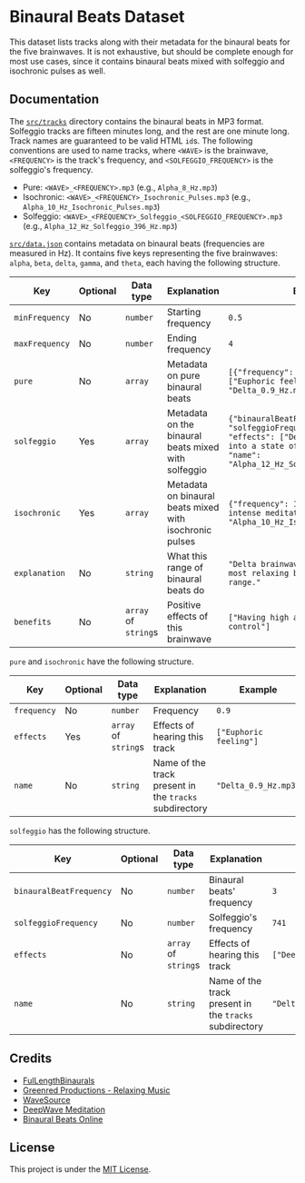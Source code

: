 # Binaural Beats Dataset

This dataset lists tracks along with their metadata for the binaural beats for the five brainwaves. It is not exhaustive, but should be complete enough for most use cases, since it contains binaural beats mixed with solfeggio and isochronic pulses as well.

## Documentation

The [`src/tracks`](src/tracks) directory contains the binaural beats in MP3 format. Solfeggio tracks are fifteen minutes long, and the rest are one minute long. Track names are guaranteed to be valid HTML `id`s. The following conventions are used to name tracks, where `<WAVE>` is the brainwave, `<FREQUENCY>` is the track's frequency, and `<SOLFEGGIO_FREQUENCY>` is the solfeggio's frequency.
- Pure: `<WAVE>_<FREQUENCY>.mp3` (e.g., `Alpha_8_Hz.mp3`)
- Isochronic: `<WAVE>_<FREQUENCY>_Isochronic_Pulses.mp3` (e.g., `Alpha_10_Hz_Isochronic_Pulses.mp3`)
- Solfeggio: `<WAVE>_<FREQUENCY>_Solfeggio_<SOLFEGGIO_FREQUENCY>.mp3` (e.g., `Alpha_12_Hz_Solfeggio_396_Hz.mp3`)

[`src/data.json`](src/data.json) contains metadata on binaural beats (frequencies are measured in Hz). It contains five keys representing the five brainwaves: `alpha`, `beta`, `delta`, `gamma`, and `theta`, each having the following structure.

|Key|Optional|Data type|Explanation|Example|
|---|---|---|---|---|
|`minFrequency`|No|`number`|Starting frequency|`0.5`|
|`maxFrequency`|No|`number`|Ending frequency|`4`|
|`pure`|No|`array`|Metadata on pure binaural beats|`[{"frequency": 0.9, "effects": ["Euphoric feeling"], "name": "Delta_0.9_Hz.mp3"}]`|
|`solfeggio`|Yes|`array`|Metadata on the binaural beats mixed with solfeggio|`{"binauralBeatFrequency": 12, "solfeggioFrequency": 396, "effects": ["Designed to ease you into a state of mental awareness"], "name": "Alpha_12_Hz_Solfeggio_396_Hz.mp3"}`|
|`isochronic`|Yes|`array`|Metadata on binaural beats mixed with isochronic pulses|`{"frequency": 10, "effects": ["More intense meditation"], "name": "Alpha_10_Hz_Isochronic_Pulses.mp3"}`|
|`explanation`|No|`string`|What this range of binaural beats do|`"Delta brainwaves are considered the most relaxing brainwave frequency range."`|
|`benefits`|No|`array` of `string`s|Positive effects of this brainwave|`["Having high amounts of self-control"]`|

`pure` and `isochronic` have the following structure.

|Key|Optional|Data type|Explanation|Example|
|---|---|---|---|---|
|`frequency`|No|`number`|Frequency|`0.9`|
|`effects`|Yes|`array` of `string`s|Effects of hearing this track|`["Euphoric feeling"]`|
|`name`|No|`string`|Name of the track present in the `tracks` subdirectory|`"Delta_0.9_Hz.mp3"`|

`solfeggio` has the following structure.

|Key|Optional|Data type|Explanation|Example|
|---|---|---|---|---|
|`binauralBeatFrequency`|No|`number`|Binaural beats' frequency|`3`|
|`solfeggioFrequency`|No|`number`|Solfeggio's frequency|`741`|
|`effects`|No|`array` of `string`s|Effects of hearing this track|`["Deep state of relaxation"]`|
|`name`|No|`string`|Name of the track present in the `tracks` subdirectory|`"Delta_3_Hz_Solfeggio_741_Hz.mp3"`|

## Credits

- [FulLengthBinaurals](https://www.youtube.com/user/FulLengthBinaurals/featured)
- [Greenred Productions - Relaxing Music](https://www.youtube.com/channel/UC1bjWVLp2aaJmPcNbi9OOsw)
- [WaveSource](https://www.youtube.com/channel/UCpYoHJQBehUorTJhbOVqYcQ)
- [DeepWave Meditation](https://www.youtube.com/channel/UCC7jJKR5hleaXDrADBkpG9A)
- [Binaural Beats Online](http://www.binauralbeatsonline.com)

## License

This project is under the [MIT License](LICENSE).